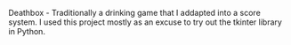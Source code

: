 Deathbox - Traditionally a drinking game that I addapted into a score system. I used this project mostly as an excuse to try out the tkinter library in Python.
